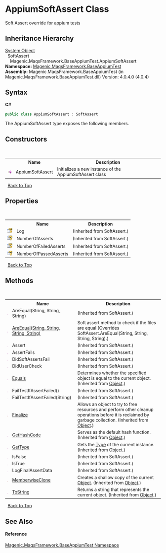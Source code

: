 # AppiumSoftAssert Class
 

Soft Assert override for appium tests


## Inheritance Hierarchy
<a href="http://msdn2.microsoft.com/en-us/library/e5kfa45b" target="_blank">System.Object</a><br />&nbsp;&nbsp;SoftAssert<br />&nbsp;&nbsp;&nbsp;&nbsp;Magenic.MaqsFramework.BaseAppiumTest.AppiumSoftAssert<br />
**Namespace:**&nbsp;<a href="#/MAQS_4/Appium_AUTOGENERATED/Magenic-MaqsFramework-BaseAppiumTest_Namespace">Magenic.MaqsFramework.BaseAppiumTest</a><br />**Assembly:**&nbsp;Magenic.MaqsFramework.BaseAppiumTest (in Magenic.MaqsFramework.BaseAppiumTest.dll) Version: 4.0.4.0 (4.0.4)

## Syntax

**C#**<br />
``` C#
public class AppiumSoftAssert : SoftAssert
```

The AppiumSoftAssert type exposes the following members.


## Constructors
&nbsp;<table><tr><th></th><th>Name</th><th>Description</th></tr><tr><td>![Public method](media/pubmethod.gif "Public method")</td><td><a href="#/MAQS_4/Appium_AUTOGENERATED/AppiumSoftAssert_Constructor">AppiumSoftAssert</a></td><td>
Initializes a new instance of the AppiumSoftAssert class</td></tr></table>&nbsp;
<a href="#appiumsoftassert-class">Back to Top</a>

## Properties
&nbsp;<table><tr><th></th><th>Name</th><th>Description</th></tr><tr><td>![Protected property](media/protproperty.gif "Protected property")</td><td>Log</td><td> (Inherited from SoftAssert.)</td></tr><tr><td>![Protected property](media/protproperty.gif "Protected property")</td><td>NumberOfAsserts</td><td> (Inherited from SoftAssert.)</td></tr><tr><td>![Protected property](media/protproperty.gif "Protected property")</td><td>NumberOfFailedAsserts</td><td> (Inherited from SoftAssert.)</td></tr><tr><td>![Protected property](media/protproperty.gif "Protected property")</td><td>NumberOfPassedAsserts</td><td> (Inherited from SoftAssert.)</td></tr></table>&nbsp;
<a href="#appiumsoftassert-class">Back to Top</a>

## Methods
&nbsp;<table><tr><th></th><th>Name</th><th>Description</th></tr><tr><td>![Public method](media/pubmethod.gif "Public method")</td><td>AreEqual(String, String, String)</td><td> (Inherited from SoftAssert.)</td></tr><tr><td>![Public method](media/pubmethod.gif "Public method")</td><td><a href="#/MAQS_4/Appium_AUTOGENERATED/AppiumSoftAssert-AreEqual_Method_(String,_String,_String,_String)">AreEqual(String, String, String, String)</a></td><td>
Soft assert method to check if the files are equal
 (Overrides SoftAssert.AreEqual(String, String, String, String).)</td></tr><tr><td>![Public method](media/pubmethod.gif "Public method")</td><td>Assert</td><td> (Inherited from SoftAssert.)</td></tr><tr><td>![Public method](media/pubmethod.gif "Public method")</td><td>AssertFails</td><td> (Inherited from SoftAssert.)</td></tr><tr><td>![Public method](media/pubmethod.gif "Public method")</td><td>DidSoftAssertsFail</td><td> (Inherited from SoftAssert.)</td></tr><tr><td>![Public method](media/pubmethod.gif "Public method")</td><td>DidUserCheck</td><td> (Inherited from SoftAssert.)</td></tr><tr><td>![Public method](media/pubmethod.gif "Public method")</td><td><a href="http://msdn2.microsoft.com/en-us/library/bsc2ak47" target="_blank">Equals</a></td><td>
Determines whether the specified object is equal to the current object.
 (Inherited from <a href="http://msdn2.microsoft.com/en-us/library/e5kfa45b" target="_blank">Object</a>.)</td></tr><tr><td>![Public method](media/pubmethod.gif "Public method")</td><td>FailTestIfAssertFailed()</td><td> (Inherited from SoftAssert.)</td></tr><tr><td>![Public method](media/pubmethod.gif "Public method")</td><td>FailTestIfAssertFailed(String)</td><td> (Inherited from SoftAssert.)</td></tr><tr><td>![Protected method](media/protmethod.gif "Protected method")</td><td><a href="http://msdn2.microsoft.com/en-us/library/4k87zsw7" target="_blank">Finalize</a></td><td>
Allows an object to try to free resources and perform other cleanup operations before it is reclaimed by garbage collection.
 (Inherited from <a href="http://msdn2.microsoft.com/en-us/library/e5kfa45b" target="_blank">Object</a>.)</td></tr><tr><td>![Public method](media/pubmethod.gif "Public method")</td><td><a href="http://msdn2.microsoft.com/en-us/library/zdee4b3y" target="_blank">GetHashCode</a></td><td>
Serves as the default hash function.
 (Inherited from <a href="http://msdn2.microsoft.com/en-us/library/e5kfa45b" target="_blank">Object</a>.)</td></tr><tr><td>![Public method](media/pubmethod.gif "Public method")</td><td><a href="http://msdn2.microsoft.com/en-us/library/dfwy45w9" target="_blank">GetType</a></td><td>
Gets the <a href="http://msdn2.microsoft.com/en-us/library/42892f65" target="_blank">Type</a> of the current instance.
 (Inherited from <a href="http://msdn2.microsoft.com/en-us/library/e5kfa45b" target="_blank">Object</a>.)</td></tr><tr><td>![Public method](media/pubmethod.gif "Public method")</td><td>IsFalse</td><td> (Inherited from SoftAssert.)</td></tr><tr><td>![Public method](media/pubmethod.gif "Public method")</td><td>IsTrue</td><td> (Inherited from SoftAssert.)</td></tr><tr><td>![Public method](media/pubmethod.gif "Public method")</td><td>LogFinalAssertData</td><td> (Inherited from SoftAssert.)</td></tr><tr><td>![Protected method](media/protmethod.gif "Protected method")</td><td><a href="http://msdn2.microsoft.com/en-us/library/57ctke0a" target="_blank">MemberwiseClone</a></td><td>
Creates a shallow copy of the current <a href="http://msdn2.microsoft.com/en-us/library/e5kfa45b" target="_blank">Object</a>.
 (Inherited from <a href="http://msdn2.microsoft.com/en-us/library/e5kfa45b" target="_blank">Object</a>.)</td></tr><tr><td>![Public method](media/pubmethod.gif "Public method")</td><td><a href="http://msdn2.microsoft.com/en-us/library/7bxwbwt2" target="_blank">ToString</a></td><td>
Returns a string that represents the current object.
 (Inherited from <a href="http://msdn2.microsoft.com/en-us/library/e5kfa45b" target="_blank">Object</a>.)</td></tr></table>&nbsp;
<a href="#appiumsoftassert-class">Back to Top</a>

## See Also


#### Reference
<a href="#/MAQS_4/Appium_AUTOGENERATED/Magenic-MaqsFramework-BaseAppiumTest_Namespace">Magenic.MaqsFramework.BaseAppiumTest Namespace</a><br />